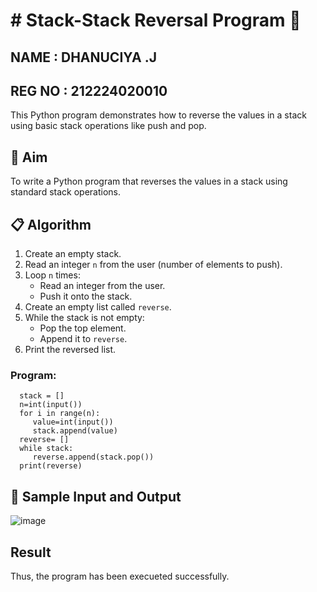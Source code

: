 # # Stack-Stack Reversal Program 🔁
NAME : DHANUCIYA .J
---
REG NO : 212224020010
---
This Python program demonstrates how to reverse the values in a stack using basic stack operations like push and pop.

## 🎯 Aim

To write a Python program that reverses the values in a stack using standard stack operations.

## 📋 Algorithm

1. Create an empty stack.
2. Read an integer `n` from the user (number of elements to push).
3. Loop `n` times:
   - Read an integer from the user.
   - Push it onto the stack.
4. Create an empty list called `reverse`.
5. While the stack is not empty:
   - Pop the top element.
   - Append it to `reverse`.
6. Print the reversed list.


### Program:
~~~
  stack = []
  n=int(input())
  for i in range(n):
     value=int(input())
     stack.append(value)
  reverse= []
  while stack:
     reverse.append(stack.pop())
  print(reverse)
~~~
## 🧪 Sample Input and Output
![image](https://github.com/user-attachments/assets/8758b301-bb6d-4036-bfc0-0017c6e357ed)

## Result
Thus, the program has been execueted successfully.
